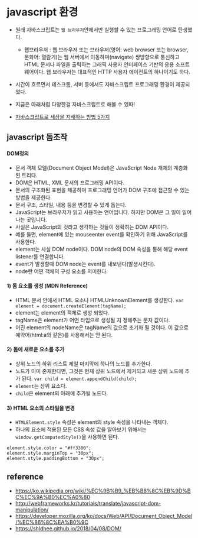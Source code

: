 # javascript 환경
- 원래 자바스크립트는 `웹 브라우저`안에서만 실행할 수 있는 프로그래밍 언어로 탄생했다. 
  * 웹브라우저 : 웹 브라우저 또는 브라우저(영어: web browser 또는 browser, 문화어: 열람기)는 웹 서버에서 이동하며(navigate) 쌍방향으로 통신하고 HTML 문서나 파일을 출력하는 그래픽 사용자 인터페이스 기반의 응용 소프트웨어이다. 웹 브라우저는 대표적인 HTTP 사용자 에이전트의 하나이기도 하다.  
    
- 시간이 흐르면서 테스크톰, 서버 등에서도 자바스크립트 프로그래밍 환경이 제공되었다. 
- 지금은 아래처럼 다양한걸 자바스크립트로 해볼 수 있따!
- [자바스크립트로 세상을 지배하는 방법 5가지](https://www.youtube.com/watch?v=NMHQkAS7XEc)
  
  
## javascript 돔조작
#### DOM정의
- 문서 객체 모델(Document Object Model)은 JavaScript Node 개체의 계층화된 트리다.
- DOM은 HTML, XML 문서의 프로그래밍 API이다.
- 문서의 구조화된 표현을 제공하며 프로그래밍 언어가 DOM 구조에 접근할 수 있는 방법을 제공한다.
- 문서 구조, 스타일, 내용 등을 변경할 수 있게 돕는다.
- JavaScript는 브라우저가 읽고 사용하는 언어입니다. 하지만 DOM은 그 일이 일어나는 곳입니다.
- 사실은 JavaScript의 것라고 생각하는 것들이 정확히는 DOM API이다.
- 예를 들면, element에 있는 mouseenter event를 확인하기 위해 JavaScript를 사용한다.
- element는 사실 DOM node이다. DOM node의 DOM 속성을 통해 해당 event listener를 연결합니다.
- event가 발생할때 DOM node는 event를 내보낸다(발생시킨다).
- node란 어떤 객체의 구성 요소를 의미한다.
   
#### 1) 돔 요소를 생성 (MDN Reference)
 - HTML 문서 안에서 HTML 요소나 HTMLUnknownElement를 생성한다. 
 `var element = document.createElement(tagName);`  
- element는 element의 객체로 생성 되었다.
- tagName은 element가 어떤 타입으로 생성될 지 정해주는 문자 값이다. 
- 어진 element의 nodeName은 tagName의 값으로 초기화 될 것이다. 이 값으로 예약어(html:a와 같은)를 사용해서는 안 된다.
    
#### 2) 돔에 새로운 요소를 추가  
- 상위 노드의 하위 리스트 제일 마지막에 하나의 노드를 추가한다. 
- 노드가 이미 존재한다면, 그것은 현재 상위 노드에서 제거되고 새운 상위 노드에 추가 된다.
  `var child = element.appendChild(child);` 
- `element`는 상위 요소다.
- `child`은 element의 아래에 추가될 노드다.

#### 3) HTML 요소의 스타일을 변경
- `HTMLElement.style` 속성은 element의 style 속성을 나타내는 객체다. 
- 하나의 요소에 적용된 모든 CSS 속성 값을 알아보기 위해서는 `window.getComputedStyle()`을 사용하면 된다.
   
```
element.style.color = "#ff3300";
element.style.marginTop = "30px";
element.style.paddingBottom = "30px";
```
   


 ## reference
 - https://ko.wikipedia.org/wiki/%EC%9B%B9_%EB%B8%8C%EB%9D%BC%EC%9A%B0%EC%A0%80
 - http://webframeworks.kr/tutorials/translate/javascript-dom-manipulation/  
 - https://developer.mozilla.org/ko/docs/Web/API/Document_Object_Model/%EC%86%8C%EA%B0%9C  
 - https://shldhee.github.io/2018/04/08/DOM/
